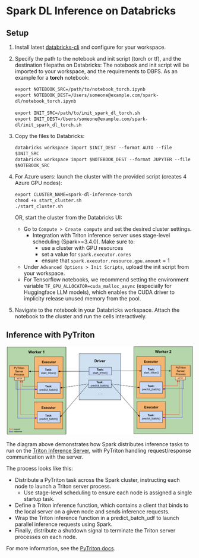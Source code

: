# Spark DL Inference on Databricks

## Setup

1. Install latest [databricks-cli](https://docs.databricks.com/en/dev-tools/cli/tutorial.html) and configure for your workspace.

2. Specify the path to the notebook and init script (torch or tf), and the destination filepaths on Databricks:
    The notebook and init script will be imported to your workspace, and the requirements to DBFS. As an example for a **torch** notebook:
    ```shell
    export NOTEBOOK_SRC=/path/to/notebook_torch.ipynb
    export NOTEBOOK_DEST=/Users/someone@example.com/spark-dl/notebook_torch.ipynb

    export INIT_SRC=/path/to/init_spark_dl_torch.sh
    export INIT_DEST=/Users/someone@example.com/spark-dl/init_spark_dl_torch.sh
    ```

3. Copy the files to Databricks:
    ```shell
    databricks workspace import $INIT_DEST --format AUTO --file $INIT_SRC
    databricks workspace import $NOTEBOOK_DEST --format JUPYTER --file $NOTEBOOK_SRC
    ```

4. For Azure users: launch the cluster with the provided script (creates 4 Azure GPU nodes):
    ```shell
    export CLUSTER_NAME=spark-dl-inference-torch
    chmod +x start_cluster.sh
    ./start_cluster.sh
    ```

    OR, start the cluster from the Databricks UI:  

    - Go to `Compute > Create compute` and set the desired cluster settings.
        - Integration with Triton inference server uses stage-level scheduling (Spark>=3.4.0). Make sure to:
            - use a cluster with GPU resources
            - set a value for `spark.executor.cores`
            - ensure that `spark.executor.resource.gpu.amount` = 1
    - Under `Advanced Options > Init Scripts`, upload the init script from your workspace.
    - For Tensorflow notebooks, we recommend setting the environment variable `TF_GPU_ALLOCATOR=cuda_malloc_async` (especially for Huggingface LLM models), which enables the CUDA driver to implicity release unused memory from the pool. 

5. Navigate to the notebook in your Databricks workspace. Attach the notebook to the cluster and run the cells interactively.  

## Inference with PyTriton 

<img src="../images/spark-pytriton.png" alt="drawing" width="1000"/>

The diagram above demonstrates how Spark distributes inference tasks to run on the [Triton Inference Server](https://developer.nvidia.com/nvidia-triton-inference-server), with PyTriton handling request/response communication with the server.  

The process looks like this:
- Distribute a PyTriton task across the Spark cluster, instructing each node to launch a Triton server process.
    - Use stage-level scheduling to ensure each node is assigned a single startup task.
- Define a Triton inference function, which contains a client that binds to the local server on a given node and sends inference requests.
- Wrap the Triton inference function in a predict_batch_udf to launch parallel inference requests using Spark.
- Finally, distribute a shutdown signal to terminate the Triton server processes on each node.

For more information, see the [PyTriton docs](https://triton-inference-server.github.io/pytriton/latest/high_level_design/).